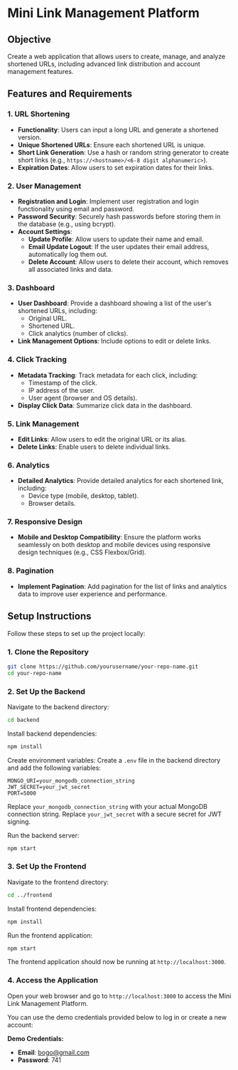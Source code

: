 # Mini Link Management Platform

## Objective
Create a web application that allows users to create, manage, and analyze shortened URLs, including advanced link distribution and account management features.

## Features and Requirements

### 1. URL Shortening
- **Functionality**: Users can input a long URL and generate a shortened version.
- **Unique Shortened URLs**: Ensure each shortened URL is unique.
- **Short Link Generation**: Use a hash or random string generator to create short links (e.g., `https://<hostname>/<6-8 digit alphanumeric>`).
- **Expiration Dates**: Allow users to set expiration dates for their links.

### 2. User Management
- **Registration and Login**: Implement user registration and login functionality using email and password.
- **Password Security**: Securely hash passwords before storing them in the database (e.g., using bcrypt).
- **Account Settings**:
  - **Update Profile**: Allow users to update their name and email.
  - **Email Update Logout**: If the user updates their email address, automatically log them out.
  - **Delete Account**: Allow users to delete their account, which removes all associated links and data.

### 3. Dashboard
- **User Dashboard**: Provide a dashboard showing a list of the user's shortened URLs, including:
  - Original URL.
  - Shortened URL.
  - Click analytics (number of clicks).
- **Link Management Options**: Include options to edit or delete links.

### 4. Click Tracking
- **Metadata Tracking**: Track metadata for each click, including:
  - Timestamp of the click.
  - IP address of the user.
  - User agent (browser and OS details).
- **Display Click Data**: Summarize click data in the dashboard.

### 5. Link Management
- **Edit Links**: Allow users to edit the original URL or its alias.
- **Delete Links**: Enable users to delete individual links.

### 6. Analytics
- **Detailed Analytics**: Provide detailed analytics for each shortened link, including:
  - Device type (mobile, desktop, tablet).
  - Browser details.

### 7. Responsive Design
- **Mobile and Desktop Compatibility**: Ensure the platform works seamlessly on both desktop and mobile devices using responsive design techniques (e.g., CSS Flexbox/Grid).

### 8. Pagination
- **Implement Pagination**: Add pagination for the list of links and analytics data to improve user experience and performance.

## Setup Instructions

Follow these steps to set up the project locally:

### 1. Clone the Repository
```bash
git clone https://github.com/yourusername/your-repo-name.git
cd your-repo-name
```

### 2. Set Up the Backend
Navigate to the backend directory:
```bash
cd backend
```
Install backend dependencies:
```bash
npm install
```
Create environment variables: Create a `.env` file in the backend directory and add the following variables:
```plaintext
MONGO_URI=your_mongodb_connection_string
JWT_SECRET=your_jwt_secret
PORT=5000
```
Replace `your_mongodb_connection_string` with your actual MongoDB connection string.
Replace `your_jwt_secret` with a secure secret for JWT signing.

Run the backend server:
```bash
npm start
```

### 3. Set Up the Frontend
Navigate to the frontend directory:
```bash
cd ../frontend
```
Install frontend dependencies:
```bash
npm install
```
Run the frontend application:
```bash
npm start
```
The frontend application should now be running at `http://localhost:3000`.

### 4. Access the Application
Open your web browser and go to `http://localhost:3000` to access the Mini Link Management Platform.

You can use the demo credentials provided below to log in or create a new account:

**Demo Credentials:**
- **Email**: bogo@gmail.com
- **Password**: 741

